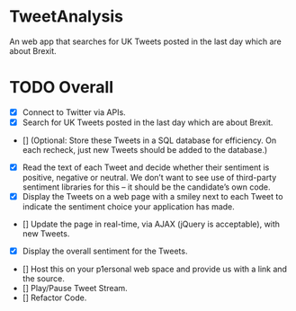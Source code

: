 # TweetAnalysis
  An web app that searches for UK Tweets posted in the last day which are about Brexit.
  
# TODO Overall
- [x] Connect to Twitter via APIs.
- [x] Search for UK Tweets posted in the last day which are about Brexit.
- [] (Optional: Store these Tweets in a SQL database for efficiency.  On each recheck, just new Tweets should be added to the database.)
- [x] Read the text of each Tweet and decide whether their sentiment is positive, negative or neutral.  We don’t want to see use of third-party sentiment libraries for this – it should be the candidate’s own code.
- [x] Display the Tweets on a web page with a smiley next to each Tweet to indicate the sentiment choice your application has made.

- [] Update the page in real-time, via AJAX (jQuery is acceptable), with new Tweets.
- [x] Display the overall sentiment for the Tweets.
- [] Host this on your p1ersonal web space and provide us with a link and the source.
- [] Play/Pause Tweet Stream.
- [] Refactor Code.

